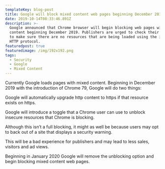 ```yaml
---
templateKey: blog-post
title: Google will block mixed content web pages beginning December 2019
date: 2019-10-14T08:33:46.891Z
description: >-
  Google announced that Chrome browser will begin blocking web pages with mixed
  content beginning December 2019. Publishers are urged to check their websites
  to make sure there are no resources that are being loaded using the insecure
  HTTP protocol.
featuredpost: true
featuredimage: /img/192x192.png
tags:
  - Security
  - Google
  - Mixed Content
---
```

Currently Google loads pages with mixed content. Beginning in December 2019 with the introduction of Chrome 79, Google will do two things:



Google will automatically upgrade http content to https if that resource exists on https.

Google will introduce a toggle that a Chrome user can use to unblock insecure resources that Chrome is blocking.

Although this isn’t a full blocking, it might as well be because users may opt to back out of a site that displays a security warning.



This will be a bad experience for publishers and may lead to less sales, visitors and ad views.



Beginning in January 2020 Google will remove the unblocking option and begin blocking mixed content web pages.
